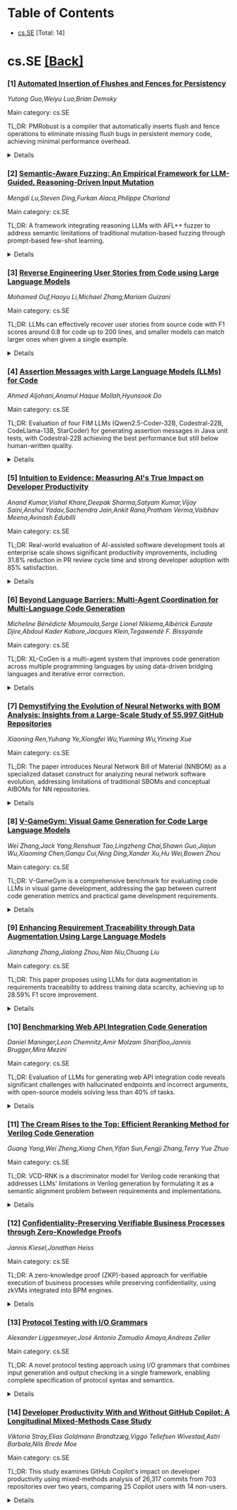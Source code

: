 <div id=toc></div>

# Table of Contents

- [cs.SE](#cs.SE) [Total: 14]


<div id='cs.SE'></div>

# cs.SE [[Back]](#toc)

### [1] [Automated Insertion of Flushes and Fences for Persistency](https://arxiv.org/abs/2509.19459)
*Yutong Guo,Weiyu Luo,Brian Demsky*

Main category: cs.SE

TL;DR: PMRobust is a compiler that automatically inserts flush and fence operations to eliminate missing flush bugs in persistent memory code, achieving minimal performance overhead.


<details>
  <summary>Details</summary>
Motivation: Manual flush operations for persistent memory are error-prone and challenging for developers, while existing tools require bug-revealing test cases and cannot guarantee absence of missing flush bugs.

Method: PMRobust employs a novel static analysis with optimizations targeting newly allocated objects to automatically insert necessary flush and fence operations during compilation.

Result: Evaluation on persistent memory libraries and data structures showed a geometric mean overhead of only 0.26% compared to hand-placed flush operations.

Conclusion: PMRobust effectively eliminates missing flush bugs in persistent memory code with negligible performance impact, providing automated correctness guarantees.

Abstract: CXL shared memory and persistent memory allow the contents of memory to
persist beyond crashes. Stores to persistent or CXL memory are typically not
immediately made persistent; developers must manually flush the corresponding
cache lines to force the data to be written to the underlying storage.
Correctly using flush and fence operations is known to be challenging. While
state-of-the-art tools can find missing flush instructions, they often require
bug-revealing test cases. No existing tools can ensure the absence of missing
flush bugs.
  In this paper, we present PMRobust, a compiler that automatically inserts
flush and fence operations to ensure that code using persistent memory is free
from missing flush and fence bugs. PMRobust employs a novel static analysis
with optimizations that target newly allocated objects. We have evaluated
PMRobust on persistent memory libraries and several persistent memory data
structures and measured a geometric mean overhead of 0.26% relative to the
original benchmarks with hand-placed flush and fence operations.

</details>


### [2] [Semantic-Aware Fuzzing: An Empirical Framework for LLM-Guided, Reasoning-Driven Input Mutation](https://arxiv.org/abs/2509.19533)
*Mengdi Lu,Steven Ding,Furkan Alaca,Philippe Charland*

Main category: cs.SE

TL;DR: A framework integrating reasoning LLMs with AFL++ fuzzer to address semantic limitations of traditional mutation-based fuzzing through prompt-based few-shot learning.


<details>
  <summary>Details</summary>
Motivation: Traditional fuzzers lack semantic reasoning for complex protocol logic and domain-specific constraints, while LLMs can understand input formats and perform targeted mutations like human experts, but supervised fine-tuning is impractical without ground truth.

Method: Open-source microservices framework integrating reasoning LLMs with AFL++ on Google's FuzzBench, addressing asynchronous execution and hardware divergence between GPU-intensive LLMs and CPU-intensive fuzzers.

Result: Deepseek-r1-Distill-Llama-70B performed best among tested models. Mutation effectiveness depends more on prompt complexity and model choice than shot count. Response latency and throughput are key bottlenecks.

Conclusion: Reasoning LLMs show promise for improving fuzzing quality through semantic mutations, but performance depends on model selection and prompt engineering, with latency/throughput challenges requiring future optimization.

Abstract: Security vulnerabilities in Internet-of-Things devices, mobile platforms, and
autonomous systems remain critical. Traditional mutation-based fuzzers -- while
effectively explore code paths -- primarily perform byte- or bit-level edits
without semantic reasoning. Coverage-guided tools such as AFL++ use
dictionaries, grammars, and splicing heuristics to impose shallow structural
constraints, leaving deeper protocol logic, inter-field dependencies, and
domain-specific semantics unaddressed. Conversely, reasoning-capable large
language models (LLMs) can leverage pretraining knowledge to understand input
formats, respect complex constraints, and propose targeted mutations, much like
an experienced reverse engineer or testing expert. However, lacking ground
truth for "correct" mutation reasoning makes supervised fine-tuning
impractical, motivating explorations of off-the-shelf LLMs via prompt-based
few-shot learning. To bridge this gap, we present an open-source microservices
framework that integrates reasoning LLMs with AFL++ on Google's FuzzBench,
tackling asynchronous execution and divergent hardware demands (GPU- vs.
CPU-intensive) of LLMs and fuzzers. We evaluate four research questions: (R1)
How can reasoning LLMs be integrated into the fuzzing mutation loop? (R2) Do
few-shot prompts yield higher-quality mutations than zero-shot? (R3) Can prompt
engineering with off-the-shelf models improve fuzzing directly? and (R4) Which
open-source reasoning LLMs perform best under prompt-only conditions?
Experiments with Llama3.3, Deepseek-r1-Distill-Llama-70B, QwQ-32B, and Gemma3
highlight Deepseek as the most promising. Mutation effectiveness depends more
on prompt complexity and model choice than shot count. Response latency and
throughput bottlenecks remain key obstacles, offering directions for future
work.

</details>


### [3] [Reverse Engineering User Stories from Code using Large Language Models](https://arxiv.org/abs/2509.19587)
*Mohamed Ouf,Haoyu Li,Michael Zhang,Mariam Guizani*

Main category: cs.SE

TL;DR: LLMs can effectively recover user stories from source code with F1 scores around 0.8 for code up to 200 lines, and smaller models can match larger ones when given a single example.


<details>
  <summary>Details</summary>
Motivation: User stories are often missing in legacy systems, and this research explores whether LLMs can automatically generate them from source code to improve documentation.

Method: Evaluated 5 state-of-the-art LLMs across 6 prompting strategies using 1,750 annotated C++ code snippets of varying complexity.

Result: All models achieved average F1 score of 0.8 for code up to 200 NLOC. Single example enabled 8B model to match 70B model performance. Chain-of-Thought provided only marginal gains for larger models.

Conclusion: LLMs are effective for user story recovery from code, with smaller models performing well when properly prompted, making this approach practical for real-world applications.

Abstract: User stories are essential in agile development, yet often missing or
outdated in legacy and poorly documented systems. We investigate whether large
language models (LLMs) can automatically recover user stories directly from
source code and how prompt design impacts output quality. Using 1,750 annotated
C++ snippets of varying complexity, we evaluate five state-of-the-art LLMs
across six prompting strategies. Results show that all models achieve, on
average, an F1 score of 0.8 for code up to 200 NLOC. Our findings show that a
single illustrative example enables the smallest model (8B) to match the
performance of a much larger 70B model. In contrast, structured reasoning via
Chain-of-Thought offers only marginal gains, primarily for larger models.

</details>


### [4] [Assertion Messages with Large Language Models (LLMs) for Code](https://arxiv.org/abs/2509.19673)
*Ahmed Aljohani,Anamul Haque Mollah,Hyunsook Do*

Main category: cs.SE

TL;DR: Evaluation of four FIM LLMs (Qwen2.5-Coder-32B, Codestral-22B, CodeLlama-13B, StarCoder) for generating assertion messages in Java unit tests, with Codestral-22B achieving the best performance but still below human-written quality.


<details>
  <summary>Details</summary>
Motivation: Assertion messages are crucial for understanding test failures but are often omitted by developers and automated tools. LLMs have not been systematically evaluated for generating informative assertion messages.

Method: Evaluated four state-of-the-art FIM LLMs on 216 Java test methods containing developer-written assertion messages using human-like evaluation approach. Conducted ablation study on the impact of descriptive test comments.

Result: Codestral-22B achieved highest quality score of 2.76/5 (vs 3.24 for manual messages). Including test comments improved Codestral's performance to 2.97. Models frequently replicated developers' linguistic patterns.

Conclusion: Context is critical for generating clear assertion messages. Current models and conventional metrics have limitations in capturing diverse assertion message structures. The study provides foundation for advancing automated, context-aware assertion message generation.

Abstract: Assertion messages significantly enhance unit tests by clearly explaining the
reasons behind test failures, yet they are frequently omitted by developers and
automated test-generation tools. Despite recent advancements, Large Language
Models (LLMs) have not been systematically evaluated for their ability to
generate informative assertion messages. In this paper, we introduce an
evaluation of four state-of-the-art Fill-in-the-Middle (FIM) LLMs -
Qwen2.5-Coder-32B, Codestral-22B, CodeLlama-13B, and StarCoder - on a dataset
of 216 Java test methods containing developer-written assertion messages. We
find that Codestral-22B achieves the highest quality score of 2.76 out of 5
using a human-like evaluation approach, compared to 3.24 for manually written
messages. Our ablation study shows that including descriptive test comments
further improves Codestral's performance to 2.97, highlighting the critical
role of context in generating clear assertion messages. Structural analysis
demonstrates that all models frequently replicate developers' preferred
linguistic patterns. We discuss the limitations of the selected models and
conventional text evaluation metrics in capturing diverse assertion message
structures. Our benchmark, evaluation results, and discussions provide an
essential foundation for advancing automated, context-aware generation of
assertion messages in test code. A replication package is available at
https://doi.org/10.5281/zenodo.15293133

</details>


### [5] [Intuition to Evidence: Measuring AI's True Impact on Developer Productivity](https://arxiv.org/abs/2509.19708)
*Anand Kumar,Vishal Khare,Deepak Sharma,Satyam Kumar,Vijay Saini,Anshul Yadav,Sachendra Jain,Ankit Rana,Pratham Verma,Vaibhav Meena,Avinash Edubilli*

Main category: cs.SE

TL;DR: Real-world evaluation of AI-assisted software development tools at enterprise scale shows significant productivity improvements, including 31.8% reduction in PR review cycle time and strong developer adoption with 85% satisfaction.


<details>
  <summary>Details</summary>
Motivation: To provide empirical evidence from production environments about the transformative potential and practical deployment challenges of integrating AI into enterprise software development workflows, moving beyond controlled benchmark evaluations.

Method: Longitudinal study over one year with 300 engineers across multiple teams using an in-house AI platform (DeputyDev) that combines code generation and automated review capabilities. Used rigorous cohort analysis to track adoption patterns and productivity metrics.

Result: Statistically significant productivity improvements: 31.8% reduction in PR review cycle time, 61% increase in code volume for top adopters, with 30-40% of production code shipped through the tool. Strong adoption scaling from 4% to 83% peak usage, stabilizing at 60% active engagement with 85% satisfaction for code review features.

Conclusion: AI-assisted development tools demonstrate transformative potential in enterprise settings, with substantial productivity gains and high developer satisfaction, though practical deployment challenges exist that differ from controlled benchmark evaluations.

Abstract: We present a comprehensive real-world evaluation of AI-assisted software
development tools deployed at enterprise scale. Over one year, 300 engineers
across multiple teams integrated an in-house AI platform (DeputyDev) that
combines code generation and automated review capabilities into their daily
workflows. Through rigorous cohort analysis, our study demonstrates
statistically significant productivity improvements, including an overall 31.8%
reduction in PR review cycle time.
  Developer adoption was strong, with 85% satisfaction for code review features
and 93% expressing a desire to continue using the platform. Adoption patterns
showed systematic scaling from 4% engagement in month 1 to 83% peak usage by
month 6, stabilizing at 60% active engagement. Top adopters achieved a 61%
increase in code volume pushed to production, contributing to approximately 30
to 40% of code shipped to production through this tool, accounting for an
overall 28% increase in code shipment volume.
  Unlike controlled benchmark evaluations, our longitudinal analysis provides
empirical evidence from production environments, revealing both the
transformative potential and practical deployment challenges of integrating AI
into enterprise software development workflows.

</details>


### [6] [Beyond Language Barriers: Multi-Agent Coordination for Multi-Language Code Generation](https://arxiv.org/abs/2509.19918)
*Micheline Bénédicte Moumoula,Serge Lionel Nikiema,Albérick Euraste Djire,Abdoul Kader Kabore,Jacques Klein,Tegawendé F. Bissyande*

Main category: cs.SE

TL;DR: XL-CoGen is a multi-agent system that improves code generation across multiple programming languages by using data-driven bridging languages and iterative error correction.


<details>
  <summary>Details</summary>
Motivation: Current LLMs have varying proficiency across programming languages, especially for less common languages like Rust, Perl, OCaml, and Erlang. Existing approaches treat each language in isolation, missing opportunities for cross-language knowledge sharing.

Method: Uses a coordinated multi-agent architecture with intermediate representation, code generation, translation, and automated repair. Features data-driven bridging language selection based on transfer matrices that identify optimal intermediate languages through demonstrated translation success rather than raw generation accuracy.

Result: Achieves 13 percentage-point gains over the strongest fine-tuned baseline and up to 30 percentage points over existing single-language multi-agent methods. Ablation studies show compatibility-guided bridging significantly outperforms LLM-based heuristics.

Conclusion: The approach demonstrates the value of cumulative cross-language knowledge transfer, with data-driven bridging language selection proving more effective than heuristic methods.

Abstract: Producing high-quality code across multiple programming languages is
increasingly important as today's software systems are built on heterogeneous
stacks. Large language models (LLMs) have advanced the state of automated
programming, yet their proficiency varies sharply between languages, especially
those with limited training data such as Rust, Perl, OCaml, and Erlang. Many
current solutions including language-specific fine-tuning, multi-agent
orchestration, transfer learning, and intermediate-representation pipelines
still approach each target language in isolation, missing opportunities to
share knowledge or exploit recurring cross-language patterns.
  XL-CoGen tackles this challenge with a coordinated multi-agent architecture
that integrates intermediate representation, code generation, translation, and
automated repair. Its distinguishing feature is a data-driven mechanism for
selecting bridging languages: empirically derived transfer matrices identify
the best intermediate languages based on demonstrated translation success
rather than raw generation accuracy. The system performs early output
validation, iteratively corrects errors, and reuses intermediate artifacts as
contextual scaffolds for subsequent translations.
  Extensive experiments show that XL-CoGen yields notable improvements with 13
percentage-point gains over the strongest fine-tuned baseline and as much as 30
percentage points over existing single-language multi-agent methods. Ablation
studies further demonstrate that compatibility-guided bridging significantly
outperforms LLM-based heuristics, confirming the value of cumulative
cross-language knowledge transfer.

</details>


### [7] [Demystifying the Evolution of Neural Networks with BOM Analysis: Insights from a Large-Scale Study of 55,997 GitHub Repositories](https://arxiv.org/abs/2509.20010)
*Xiaoning Ren,Yuhang Ye,Xiongfei Wu,Yueming Wu,Yinxing Xue*

Main category: cs.SE

TL;DR: The paper introduces Neural Network Bill of Material (NNBOM) as a specialized dataset construct for analyzing neural network software evolution, addressing limitations of traditional SBOMs and conceptual AIBOMs for NN repositories.


<details>
  <summary>Details</summary>
Motivation: Existing Software Bill of Materials (SBOMs) are ill-suited for neural network software due to distinct component structures and reuse patterns involving pre-trained models and modules. Conceptual AIBOMs lack practical implementations for large-scale evolutionary analysis.

Method: Created a large-scale NNBOM database from 55,997 curated PyTorch GitHub repositories, cataloging their third-party libraries (TPLs), pre-trained models (PTMs), and modules. Conducted comprehensive empirical study of NN software evolution across software scale, component reuse, and inter-domain dependency.

Result: Developed a comprehensive NNBOM dataset enabling evolutionary analysis of neural network software. Built two prototype applications: Multi repository Evolution Analyzer and Single repository Component Assessor and Recommender to demonstrate practical value.

Conclusion: NNBOM provides a tailored solution for analyzing neural network software evolution, offering maintainers and developers a holistic view of long-term trends in NN repository development and component reuse patterns.

Abstract: Neural networks have become integral to many fields due to their exceptional
performance. The open-source community has witnessed a rapid influx of neural
network (NN) repositories with fast-paced iterations, making it crucial for
practitioners to analyze their evolution to guide development and stay ahead of
trends. While extensive research has explored traditional software evolution
using Software Bill of Materials (SBOMs), these are ill-suited for NN software,
which relies on pre-defined modules and pre-trained models (PTMs) with distinct
component structures and reuse patterns. Conceptual AI Bills of Materials
(AIBOMs) also lack practical implementations for large-scale evolutionary
analysis. To fill this gap, we introduce the Neural Network Bill of Material
(NNBOM), a comprehensive dataset construct tailored for NN software. We create
a large-scale NNBOM database from 55,997 curated PyTorch GitHub repositories,
cataloging their TPLs, PTMs, and modules. Leveraging this database, we conduct
a comprehensive empirical study of neural network software evolution across
software scale, component reuse, and inter-domain dependency, providing
maintainers and developers with a holistic view of its long-term trends.
Building on these findings, we develop two prototype applications,
\textit{Multi repository Evolution Analyzer} and \textit{Single repository
Component Assessor and Recommender}, to demonstrate the practical value of our
analysis.

</details>


### [8] [V-GameGym: Visual Game Generation for Code Large Language Models](https://arxiv.org/abs/2509.20136)
*Wei Zhang,Jack Yang,Renshuai Tao,Lingzheng Chai,Shawn Guo,Jiajun Wu,Xiaoming Chen,Ganqu Cui,Ning Ding,Xander Xu,Hu Wei,Bowen Zhou*

Main category: cs.SE

TL;DR: V-GameGym is a comprehensive benchmark for evaluating code LLMs in visual game development, addressing the gap between current code generation metrics and practical game development requirements.


<details>
  <summary>Details</summary>
Motivation: Current code LLM benchmarks focus on syntax correctness and execution accuracy but overlook critical game-specific metrics like playability, visual aesthetics, and user engagement needed for real-world game development.

Method: Created a benchmark with 2,219 samples across 100 thematic clusters from real-world repositories using clustering-based curation. Introduced a multimodal evaluation framework with automated LLM-driven pipeline for visual code synthesis in UI sandbox environments.

Result: V-GameGym effectively bridges the gap between code generation accuracy and practical game development workflows, providing quantifiable quality metrics for visual programming and interactive element generation.

Conclusion: The benchmark addresses the limitations of current code evaluation methods by incorporating comprehensive game development metrics, making it suitable for assessing LLMs' capabilities in practical visual game development scenarios.

Abstract: Code large language models have demonstrated remarkable capabilities in
programming tasks, yet current benchmarks primarily focus on single modality
rather than visual game development. Most existing code-related benchmarks
evaluate syntax correctness and execution accuracy, overlooking critical
game-specific metrics such as playability, visual aesthetics, and user
engagement that are essential for real-world deployment. To address the gap
between current LLM capabilities in algorithmic problem-solving and competitive
programming versus the comprehensive requirements of practical game
development, we present V-GameGym, a comprehensive benchmark comprising 2,219
high-quality samples across 100 thematic clusters derived from real-world
repositories, adopting a novel clustering-based curation methodology to ensure
both diversity and structural completeness. Further, we introduce a multimodal
evaluation framework with an automated LLM-driven pipeline for visual code
synthesis using complete UI sandbox environments. Our extensive analysis
reveals that V-GameGym effectively bridges the gap between code generation
accuracy and practical game development workflows, providing quantifiable
quality metrics for visual programming and interactive element generation.

</details>


### [9] [Enhancing Requirement Traceability through Data Augmentation Using Large Language Models](https://arxiv.org/abs/2509.20149)
*Jianzhang Zhang,Jialong Zhou,Nan Niu,Chuang Liu*

Main category: cs.SE

TL;DR: This paper proposes using LLMs for data augmentation in requirements traceability to address training data scarcity, achieving up to 28.59% F1 score improvement.


<details>
  <summary>Details</summary>
Motivation: Existing automated traceability methods are limited by scarce training data and semantic gaps between requirements and code artifacts.

Method: Uses prompt-based techniques with four LLMs (Gemini 1.5 Pro, Claude 3, GPT-3.5, GPT-4) for data augmentation, employing zero-shot and few-shot templates, and optimizes the encoder component of the tracing model.

Result: Experimental results show significant performance enhancement with up to 28.59% improvement in F1 score.

Conclusion: The approach effectively addresses data scarcity in requirements traceability and demonstrates practical application potential.

Abstract: Requirements traceability is crucial in software engineering to ensure
consistency between requirements and code. However, existing automated
traceability methods are constrained by the scarcity of training data and
challenges in bridging the semantic gap between artifacts. This study aims to
address the data scarcity problem in requirements traceability by employing
large language models (LLMs) for data augmentation. We propose a novel approach
that utilizes prompt-based techniques with LLMs to generate augmented
requirement-to-code trace links, thereby enhancing the training dataset. Four
LLMs (Gemini 1.5 Pro, Claude 3, GPT-3.5, and GPT-4) were used, employing both
zero-shot and few-shot templates. Moreover, we optimized the encoder component
of the tracing model to improve its efficiency and adaptability to augmented
data. The key contributions of this paper are: (1) proposing and evaluating
four prompt templates for data augmentation; (2) providing a comparative
analysis of four LLMs for generating trace links; (3) enhancing the model's
encoder for improved adaptability to augmented datasets. Experimental results
show that our approach significantly enhances model performance, achieving an
F1 score improvement of up to 28.59%, thus demonstrating its effectiveness and
potential for practical application.

</details>


### [10] [Benchmarking Web API Integration Code Generation](https://arxiv.org/abs/2509.20172)
*Daniel Maninger,Leon Chemnitz,Amir Molzam Sharifloo,Jannis Brugger,Mira Mezini*

Main category: cs.SE

TL;DR: Evaluation of LLMs for generating web API integration code reveals significant challenges with hallucinated endpoints and incorrect arguments, with open-source models solving less than 40% of tasks.


<details>
  <summary>Details</summary>
Motivation: API integration is crucial but challenging, and while LLMs are popular in software development, their effectiveness in generating web API invocation code remains unexplored.

Method: Created a dataset and evaluation pipeline to assess LLMs' ability to generate web API integration code, testing several open-source models.

Result: Generating API invocations proved highly challenging - models produced hallucinated endpoints, incorrect argument usage, and other errors. No open-source model solved more than 40% of tasks.

Conclusion: Current open-source LLMs struggle significantly with web API integration code generation, indicating this remains a difficult problem requiring further research.

Abstract: API integration is a cornerstone of our digital infrastructure, enabling
software systems to connect and interact. However, as shown by many studies,
writing or generating correct code to invoke APIs, particularly web APIs, is
challenging. Although large language models~(LLMs) have become popular in
software development, their effectiveness in automating the generation of web
API integration code remains unexplored. In order to address this, we present a
dataset and evaluation pipeline designed to assess the ability of LLMs to
generate web API invocation code. Our experiments with several open-source LLMs
reveal that generating API invocations poses a significant challenge, resulting
in hallucinated endpoints, incorrect argument usage, and other errors. None of
the evaluated open-source models were able to solve more than 40% of the tasks.

</details>


### [11] [The Cream Rises to the Top: Efficient Reranking Method for Verilog Code Generation](https://arxiv.org/abs/2509.20215)
*Guang Yang,Wei Zheng,Xiang Chen,Yifan Sun,Fengji Zhang,Terry Yue Zhuo*

Main category: cs.SE

TL;DR: VCD-RNK is a discriminator model for Verilog code reranking that addresses LLMs' limitations in Verilog generation by formulating it as a semantic alignment problem between requirements and implementations.


<details>
  <summary>Details</summary>
Motivation: LLMs struggle with Verilog generation due to limited domain knowledge, and while sampling improves pass@k metrics, hardware engineers need one trustworthy solution rather than multiple uncertain candidates.

Method: VCD-RNK incorporates Verilog-specific reasoning by distilling expert knowledge across three dimensions: code semantic analysis, test case generation, and functional correctness assessment, simulating these reasoning processes during inference to avoid computationally intensive test execution.

Result: The proposed method effectively avoids computationally intensive test execution used in existing methods while providing reliable Verilog code ranking.

Conclusion: VCD-RNK bridges the gap between sampling-based approaches and hardware engineers' need for trustworthy single solutions by providing efficient semantic alignment between requirements and Verilog implementations.

Abstract: LLMs face significant challenges in Verilog generation due to limited
domain-specific knowledge. While sampling techniques improve pass@k metrics,
hardware engineers need one trustworthy solution rather than uncertain
candidates. To bridge this gap, we formulate it as a semantic alignment problem
between requirements and Verilog implementations, and propose VCD-RNK, a
discriminator model tailored for efficient Verilog code reranking.
Specifically, VCD-RNKincorporates Verilog-specific reasoning by distilling
expert knowledge across three dimensions: code semantic analysis, test case
generation, and functional correctness assessment. By explicitly simulating the
above reasoning processes during inference, VCD-RNK effectively avoids
computationally intensive test execution in existing methods.

</details>


### [12] [Confidentiality-Preserving Verifiable Business Processes through Zero-Knowledge Proofs](https://arxiv.org/abs/2509.20300)
*Jannis Kiesel,Jonathan Heiss*

Main category: cs.SE

TL;DR: A zero-knowledge proof (ZKP)-based approach for verifiable execution of business processes while preserving confidentiality, using zkVMs integrated into BPM engines.


<details>
  <summary>Details</summary>
Motivation: Ensuring business process integrity without disclosing confidential information in inter-organizational processes is a major challenge.

Method: Integrate ZK virtual machines (zkVMs) into business process management engines through system architecture and implementation, supporting chained verifiable computations via proof compositions.

Result: Demonstrated on product carbon footprinting example, showing organizations can prove and verify process integrity without exposing sensitive information. Evaluated different ZKP proving variants for efficiency.

Conclusion: Experiment-driven evaluation demonstrates automation of process verification under confidentiality constraints, enabling practical integration of ZKPs throughout the BPM lifecycle.

Abstract: Ensuring the integrity of business processes without disclosing confidential
business information is a major challenge in inter-organizational processes.
This paper introduces a zero-knowledge proof (ZKP)-based approach for the
verifiable execution of business processes while preserving confidentiality. We
integrate ZK virtual machines (zkVMs) into business process management engines
through a comprehensive system architecture and a prototypical implementation.
Our approach supports chained verifiable computations through proof
compositions. On the example of product carbon footprinting, we model
sequential footprinting activities and demonstrate how organizations can prove
and verify the integrity of verifiable processes without exposing sensitive
information. We assess different ZKP proving variants within process models for
their efficiency in proving and verifying, and discuss the practical
integration of ZKPs throughout the Business Process Management (BPM) lifecycle.
Our experiment-driven evaluation demonstrates the automation of process
verification under given confidentiality constraints.

</details>


### [13] [Protocol Testing with I/O Grammars](https://arxiv.org/abs/2509.20308)
*Alexander Liggesmeyer,José Antonio Zamudio Amaya,Andreas Zeller*

Main category: cs.SE

TL;DR: A novel protocol testing approach using I/O grammars that combines input generation and output checking in a single framework, enabling complete specification of protocol syntax and semantics.


<details>
  <summary>Details</summary>
Motivation: Address two fundamental problems in software testing: generating diverse, correct inputs and having an oracle to check outputs, particularly challenging in protocol testing where inputs are messages and outputs are responses.

Method: Introduces I/O grammars to completely specify protocol syntax/semantics (messages, states, interactions). Implementation uses FANDANGO framework with user-defined constraints and k-path guidance for systematic coverage.

Result: Applied to DNS, FTP, and SMTP protocols, demonstrating correct specification of advanced features and enabling output validation. Systematic coverage achieves faster coverage of input/response spaces compared to random-based approaches.

Conclusion: I/O grammars provide a versatile framework that can act as test generator, mock object, and oracle, offering unified systematic coverage superior to existing random-based methods.

Abstract: Generating software tests faces two fundamental problems. First, one needs to
_generate inputs_ that are syntactically and semantically correct, yet
sufficiently diverse to cover behavior. Second, one needs an _oracle_ to _check
outputs_ whether a test case is correct or not. Both problems become apparent
in _protocol testing_, where inputs are messages exchanged between parties, and
outputs are the responses of these parties.
  In this paper, we propose a novel approach to protocol testing that combines
input generation and output checking in a single framework. We introduce _I/O
grammars_ as the first means to _completely_ specify the syntax and semantics
of protocols, including messages, states, and interactions. Our implementation,
based on the FANDANGO framework, takes a single I/O grammar, and can act as a
_test generator_, as a _mock object_, and as an _oracle_ for a _client_, a
_server_, or both (or actually any number of parties), a versatility not found
in any existing tool or formalism. User-defined _constraints}_can have the
generator focus on arbitrary protocol features; $k$-path guidance
systematically covers states, messages, responses, and value alternatives in a
unified fashion.
  We evaluate the effectiveness of our approach by applying it to several
protocols, including DNS, FTP, and SMTP. We demonstrate that I/O grammars can
specify advanced protocol features correctly and completely, while also
enabling output validation of the programs under test. In its evaluation, we
find that systematic coverage of the I/O grammar results in much quicker
coverage of the input and response spaces (and thus functionality) compared to
the random-based state-of-the-art approaches.

</details>


### [14] [Developer Productivity With and Without GitHub Copilot: A Longitudinal Mixed-Methods Case Study](https://arxiv.org/abs/2509.20353)
*Viktoria Stray,Elias Goldmann Brandtzæg,Viggo Tellefsen Wivestad,Astri Barbala,Nils Brede Moe*

Main category: cs.SE

TL;DR: This study examines GitHub Copilot's impact on developer productivity using mixed-methods analysis of 26,317 commits from 703 repositories over two years, comparing 25 Copilot users with 14 non-users.


<details>
  <summary>Details</summary>
Motivation: To understand the real-world effects of generative AI tools like GitHub Copilot on developer activity and perceived productivity in an agile public sector organization.

Method: Mixed-methods case study analyzing commit-based activity metrics from GitHub repositories, supplemented by surveys on roles/perceived productivity and 13 interviews with developers.

Result: Copilot users were consistently more active than non-users even before adoption. No statistically significant changes in commit-based activity were found after Copilot adoption, though minor increases were observed, indicating a discrepancy between objective metrics and subjective productivity perceptions.

Conclusion: GitHub Copilot adoption did not produce statistically significant changes in measurable developer activity metrics, despite users' subjective perceptions of increased productivity, suggesting the need for better productivity measurement tools that capture AI tool benefits.

Abstract: This study investigates the real-world impact of the generative AI (GenAI)
tool GitHub Copilot on developer activity and perceived productivity. We
conducted a mixed-methods case study in NAV IT, a large public sector agile
organization. We analyzed 26,317 unique non-merge commits from 703 of NAV IT's
GitHub repositories over a two-year period, focusing on commit-based activity
metrics from 25 Copilot users and 14 non-users. The analysis was complemented
by survey responses on their roles and perceived productivity, as well as 13
interviews. Our analysis of activity metrics revealed that individuals who used
Copilot were consistently more active than non-users, even prior to Copilot's
introduction. We did not find any statistically significant changes in
commit-based activity for Copilot users after they adopted the tool, although
minor increases were observed. This suggests a discrepancy between changes in
commit-based metrics and the subjective experience of productivity.

</details>
